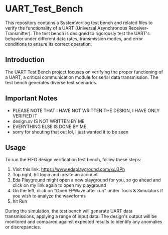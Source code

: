 # UART_Test_Bench

This repository contains a SystemVerilog test bench and related files to verify the functionality of a UART (Universal Asynchronous Receiver-Transmitter). The test bench is designed to rigorously test the UART's behavior under different data rates, transmission modes, and error conditions to ensure its correct operation.


## Introduction

The UART Test Bench project focuses on verifying the proper functioning of a UART, a critical communication module for serial data transmission. The test bench generates diverse test scenarios.

## Important Notes
- PLEASE NOTE THAT I HAVE NOT WRITTEN THE DESIGN, I HAVE ONLY VERIFIED IT
- design.sv IS NOT WRITTEN BY ME
- EVERYTHING ELSE IS DONE BY ME
- sorry for shouting that out lol, I just wanted it to be seen

## Usage

To run the FIFO design verification test bench, follow these steps:

1. Visit this link: https://www.edaplayground.com/x/J3Ph
2. Top right, hit login and create an account
3. Eda Playground might open a new playground for you, so go ahead and click on my link again to open my playground
4. On the left, click on "Open EPWave after run" under Tools & Simulators if you wish to analyze the waveforms
5. hit Run

During the simulation, the test bench will generate UART data transmissions, applying a range of input data. The design's output will be monitored and compared against expected results to identify any anomalies or discrepancies.




